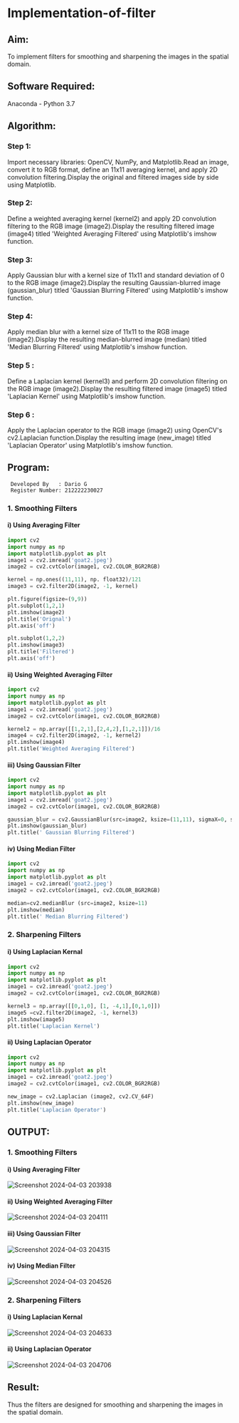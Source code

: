 # Implementation-of-filter
## Aim:
To implement filters for smoothing and sharpening the images in the spatial domain.

## Software Required:
Anaconda - Python 3.7

## Algorithm:
### Step 1:
Import necessary libraries: OpenCV, NumPy, and Matplotlib.Read an image, convert it to RGB format, define an 11x11 averaging kernel, and apply 2D convolution filtering.Display the original and filtered images side by side using Matplotlib.

### Step 2:
Define a weighted averaging kernel (kernel2) and apply 2D convolution filtering to the RGB image (image2).Display the resulting filtered image (image4) titled 'Weighted Averaging Filtered' using Matplotlib's imshow function.

### Step 3:

Apply Gaussian blur with a kernel size of 11x11 and standard deviation of 0 to the RGB image (image2).Display the resulting Gaussian-blurred image (gaussian_blur) titled 'Gaussian Blurring Filtered' using Matplotlib's imshow function.
### Step 4:
Apply median blur with a kernel size of 11x11 to the RGB image (image2).Display the resulting median-blurred image (median) titled 'Median Blurring Filtered' using Matplotlib's imshow function.

### Step 5 :
Define a Laplacian kernel (kernel3) and perform 2D convolution filtering on the RGB image (image2).Display the resulting filtered image (image5) titled 'Laplacian Kernel' using Matplotlib's imshow function.
### Step 6 :
Apply the Laplacian operator to the RGB image (image2) using OpenCV's cv2.Laplacian function.Display the resulting image (new_image) titled 'Laplacian Operator' using Matplotlib's imshow function.

## Program:
```
 Developed By   : Dario G
 Register Number: 212222230027
```

### 1. Smoothing Filters

#### i) Using Averaging Filter
```python
import cv2
import numpy as np
import matplotlib.pyplot as plt
image1 = cv2.imread('goat2.jpeg')
image2 = cv2.cvtColor(image1, cv2.COLOR_BGR2RGB)

kernel = np.ones((11,11), np. float32)/121
image3 = cv2.filter2D(image2, -1, kernel)

plt.figure(figsize=(9,9))
plt.subplot(1,2,1)
plt.imshow(image2)
plt.title('Orignal')
plt.axis('off')

plt.subplot(1,2,2)
plt.imshow(image3)
plt.title('Filtered')
plt.axis('off')
```
#### ii) Using Weighted Averaging Filter
```python
import cv2
import numpy as np
import matplotlib.pyplot as plt
image1 = cv2.imread('goat2.jpeg')
image2 = cv2.cvtColor(image1, cv2.COLOR_BGR2RGB)

kernel2 = np.array([[1,2,1],[2,4,2],[1,2,1]])/16
image4 = cv2.filter2D(image2, -1, kernel2)
plt.imshow(image4)
plt.title('Weighted Averaging Filtered')
```
#### iii) Using Gaussian Filter
```python
import cv2
import numpy as np
import matplotlib.pyplot as plt
image1 = cv2.imread('goat2.jpeg')
image2 = cv2.cvtColor(image1, cv2.COLOR_BGR2RGB)

gaussian_blur = cv2.GaussianBlur(src=image2, ksize=(11,11), sigmaX=0, sigmaY=0)
plt.imshow(gaussian_blur)
plt.title(' Gaussian Blurring Filtered')
```

#### iv) Using Median Filter
```python
import cv2
import numpy as np
import matplotlib.pyplot as plt
image1 = cv2.imread('goat2.jpeg')
image2 = cv2.cvtColor(image1, cv2.COLOR_BGR2RGB)

median=cv2.medianBlur (src=image2, ksize=11)
plt.imshow(median)
plt.title(' Median Blurring Filtered')
```

### 2. Sharpening Filters
#### i) Using Laplacian Kernal
```python
import cv2
import numpy as np
import matplotlib.pyplot as plt
image1 = cv2.imread('goat2.jpeg')
image2 = cv2.cvtColor(image1, cv2.COLOR_BGR2RGB)

kernel3 = np.array([[0,1,0], [1, -4,1],[0,1,0]])
image5 =cv2.filter2D(image2, -1, kernel3)
plt.imshow(image5)
plt.title('Laplacian Kernel')
```
#### ii) Using Laplacian Operator
```python
import cv2
import numpy as np
import matplotlib.pyplot as plt
image1 = cv2.imread('goat2.jpeg')
image2 = cv2.cvtColor(image1, cv2.COLOR_BGR2RGB)

new_image = cv2.Laplacian (image2, cv2.CV_64F)
plt.imshow(new_image)
plt.title('Laplacian Operator')
```

## OUTPUT:
### 1. Smoothing Filters

#### i) Using Averaging Filter
![Screenshot 2024-04-03 203938](https://github.com/DARIOGEORGE/Implementation-of-filter/assets/118704873/47a40ece-746c-4fc6-ad7d-fb00d02761d5)

#### ii) Using Weighted Averaging Filter
![Screenshot 2024-04-03 204111](https://github.com/DARIOGEORGE/Implementation-of-filter/assets/118704873/52193ff5-9b3a-4570-ab91-9e89711d1653)


#### iii) Using Gaussian Filter
![Screenshot 2024-04-03 204315](https://github.com/DARIOGEORGE/Implementation-of-filter/assets/118704873/bd7022da-fa16-48db-94af-870e3a44e2dc)

#### iv) Using Median Filter
![Screenshot 2024-04-03 204526](https://github.com/DARIOGEORGE/Implementation-of-filter/assets/118704873/5014b094-d4d3-420b-a1dd-a22ee3e28fe2)

### 2. Sharpening Filters
#### i) Using Laplacian Kernal
![Screenshot 2024-04-03 204633](https://github.com/DARIOGEORGE/Implementation-of-filter/assets/118704873/c13a8ce3-ba53-444e-b62a-3cfd00016625)


#### ii) Using Laplacian Operator
![Screenshot 2024-04-03 204706](https://github.com/DARIOGEORGE/Implementation-of-filter/assets/118704873/0c814093-3f45-481c-81d9-a158926ddbf0)


## Result:
Thus the filters are designed for smoothing and sharpening the images in the spatial domain.
